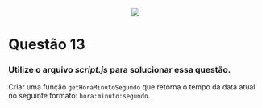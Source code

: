 <p align="center">
    <img src="https://www.infnet.edu.br/infnet/wp-content/themes/infnet.homepage//assets/img/LogoInfnetRodape.png"/>
</p>

# Questão 13

### Utilize o arquivo _script.js_ para solucionar essa questão.

Criar uma função `getHoraMinutoSegundo` que retorna o tempo da data atual no seguinte formato: `hora:minuto:segundo`.